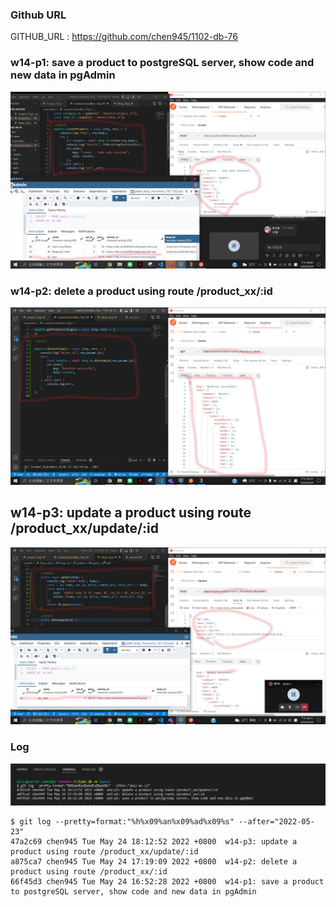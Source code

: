 ### Github URL

GITHUB_URL : https://github.com/chen945/1102-db-76

### w14-p1: save a product to postgreSQL server, show code and new data in pgAdmin

![p1](./p1.png)

### w14-p2: delete a product using route /product_xx/:id

![p2](./p2.png)

## w14-p3: update a product using route /product_xx/update/:id

![p3](./p3.png)

### Log

![log](./log.png)

```
$ git log --pretty=format:"%h%x09%an%x09%ad%x09%s" --after="2022-05-23"
47a2c69 chen945 Tue May 24 18:12:52 2022 +0800  w14-p3: update a product using route /product_xx/update/:id
a875ca7 chen945 Tue May 24 17:19:09 2022 +0800  w14-p2: delete a product using route /product_xx/:id
66f45d3 chen945 Tue May 24 16:52:28 2022 +0800  w14-p1: save a product to postgreSQL server, show code and new data in pgAdmin
```
